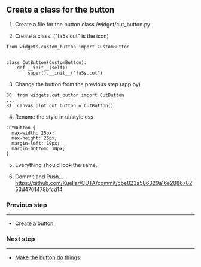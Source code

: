 ## Create a class for the button

1. Create a file for the button class /widget/cut_button.py

2. Create a class. ("fa5s.cut" is the icon)

```
from widgets.custom_button import CustomButton


class CutButton(CustomButton):
    def __init__(self):
        super().__init__("fa5s.cut")

```

3. Change the button from the previous step (app.py)
```
30  from widgets.cut_button import CutButton
...
81  canvas_plot_cut_button = CutButton()
```

4. Rename the style in ui/style.css
```
CutButton {
  max-width: 25px;
  max-height: 25px;
  margin-left: 10px;
  margin-bottom: 10px;
}
```

5. Everything should look the same.

6. Commit and Push... https://github.com/Kuellar/CUTA/commit/cbe823a586329a16e288678253d4761478bfcd14

### Previous step
---

- [Create a button](./Tutorial_3_Create_a_button.md)

### Next step
---

- [Make the button do things](./Tutorial_5_Settings_button.md)